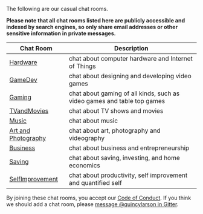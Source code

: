 The following are our casual chat rooms.

**Please note that all chat rooms listed here are publicly accessible and indexed by search engines, so only share email addresses or other sensitive information in private messages.**

| Chat Room | Description |
| --- | --- |
| [Hardware](https://gitter.im/freecodecamp/Hardware) | chat about computer hardware and Internet of Things | 
| [GameDev](https://gitter.im/freecodecamp/GameDev) | chat about designing and developing video games | 
| [Gaming](https://gitter.im/freecodecamp/Gaming) | chat about gaming of all kinds, such as video games and table top games | 
| [TVandMovies](https://gitter.im/freecodecamp/TVandMovies) | chat about TV shows and movies | | [Sports](https://gitter.im/freecodecamp/Sports) | chat about sports | 
| [Music](https://gitter.im/freecodecamp/Music) | chat about music | 
| [Art and Photography](https://gitter.im/freecodecamp/Photography) | chat about art, photography and videography | 
| [Business](https://gitter.im/freecodecamp/Business) | chat about business and entrepreneurship | 
| [Saving](https://gitter.im/freecodecamp/Saving) | chat about saving, investing, and home economics | 
| [SelfImprovement](https://gitter.im/freecodecamp/SelfImprovement) | chat about productivity, self improvement and quantified self |

By joining these chat rooms, you accept our [Code of Conduct](https://github.com/FreeCodeCamp/freecodecamp/wiki/Code-of-Conduct). If you think we should add a chat room, please [message @quincylarson in Gitter](https://gitter.im/QuincyLarson).
